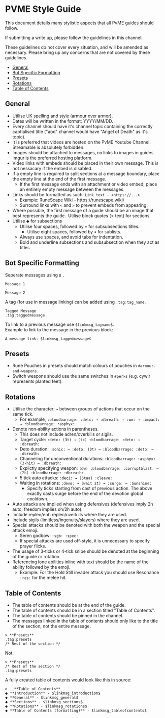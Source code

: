 # PVME Style Guide
This document details many stylistic aspects that all PvME guides should follow.

If submitting a write up, please follow the guidelines in this channel.

These guidelines do not cover every situation, and will be amended as necessary.
Please bring up any concerns that are not covered by these guidelines.  
- [General](#general)
- [Bot Specific Formatting](#bot-specific-formatting)
- [Presets](#presets)
- [Rotations](#rotations)
- [Table of Contents](#table-of-contents)
​
## General
[general]: #general
- Utilise UK spelling and style (armour over armor).
- Dates will be written in the format: YYYY/MM/DD.
- Every channel should have it's channel topic containing the correctly captialised title ("aod" channel would have "Angel of Death" as it's topic).
- It is preferred that videos are hosted on the PvME Youtube Channel. Streamable is absolutely forbidden.
- Images should be attached to messages, no links to images in guides. Imgur is the preferred hosting platform.
- Video links with embeds should be placed in their own message. This is not nessacary if the embed is disabled.
- If a empty line is required to split sections at a message boundary, place the empty line at the end of the first message.
  - If the first message ends with an attachment or video embed, place an entirely empty message between the messages.
- Links should be formatted as such: `Link text - <https://...>`
  - Example: RuneScape Wiki - https://runescape.wiki/
  - Surround links with `<` and `>` to prevent embeds from appearing.
- Where possible, the first message of a guide should be an image that best represents the guide.
​
Utilise block quotes (> text) for sections
- Utilise ⬥ for subsections 
  - Utilise four spaces, followed by • for subsubsections titles.
    - Utilise eight spaces, followed by • for sublists.
  - Always use spaces, and avoid tabs for indentation.
  - Bold and underline subsections and subsubsection when they act as titles

## Bot Specific Formatting
[bot-specific-formatting]: #bot-specific-formatting
​Seperate messages using a `.`  
```
Message 1 
.
Message 2
```

A tag (for use in message linking) can be added using `.tag:tag_name`.  
```
Tagged Message
.tag:taggedmessage
```

To link to a previous message use `$linkmsg_tagname$`.  
Example to link to the message in the previous block:
```
A message link: $linkmsg_taggedmessage$
```

## Presets
[presets]: #presets
- Rune Pouches in presets should match colours of pouches in `#armour-and-weapons`.
- Switch weapons should use the same switches in `#perks` (e.g. cywir represents planted feet).
​
## Rotations
[rotations]: #rotations
- Utilise the character: `→` between groups of actions that occur on the same tick.
  - For example, `:bloodbarrage: :deto: → :dbreath: → :wm: → :impact: → :bloodbarrage: :asphyx:`
- Denote non-ability actions in parentheses.
  - This does not include adren/overkills or sigils.
  - Target cycle: `:deto: (3t) → (tc) :bloodbarrage: :deto: → :dbreath:`
  - Deto duration: `:sonic: → :deto: (3t) → :bloodbarrage: :deto: → :dbreath:`
  - Channeling for unconventional durations: `:bloodbarrage: :asphyx: (3-hit) → :dbreath:`
  - Explictly specifying weapon: `(dw) :bloodbarrage: :corruptblast: → (2h) :bloodbarrage: :dbreath:`
  - 5 tick auto attacks: `:deci: → (5taa) :cleave:`
  - Waiting in rotations: `:devo: → (wait 2t) → :surge: → :Sunshine:`
    - Specify ticks starting from cast of previous action. The above exactly casts surge before the end of the devotion global cooldown.
- Auto attacks are implied when using defensives (defensives imply 2h auto, freedom implies oh/2h auto).
- Include replen/enh replen/overkills where they are used.
- Include sigils (limitless/ingenuity/slayers) where they are used.
- Special attacks should be denoted with both the weapon and the special attack emoji.
  - Seren godbow: `:sgb: :spec:`
  - If special attacks are used off-style, it is unnecessary to specify prayer flicks.
- The usage of 3-ticks or 4-tick snipe should be denoted at the beginning of the guide or rotation.
- Referencing lone abilities inline with text should be the name of the ability followed by the emoji.
  - Example: For the Hold Still invader attack you should use Resonance `:res:` for the melee hit.
​
## Table of Contents
[table-of-contents]: #table-of-contents
- The table of contents should be at the end of the guide.
- The table of contents should be in a section titled "Table of Contents".
- The table of contents should be pinned in the channel.
- The messages linked in the table of contents should only like to the title of the section, not the entire message.  
```
> **Presets**
.tag:presets
/* Rest of the section */
```
Not 
```
> **Presets**
/* Rest of the section */
.tag:presets
```

A fully created table of contents would look like this in source:
```
> __**Table of Contents**__
⬥ **Introduction** - $linkmsg_introduction$
⬥ **General** - $linkmsg_general$
⬥ **Sections** - $linkmsg_sections$
⬥ **Rotations** - $linkmsg_rotations$
⬥ **Table of Contents (formatting)** - $linkmsg_tableofcontents$
```